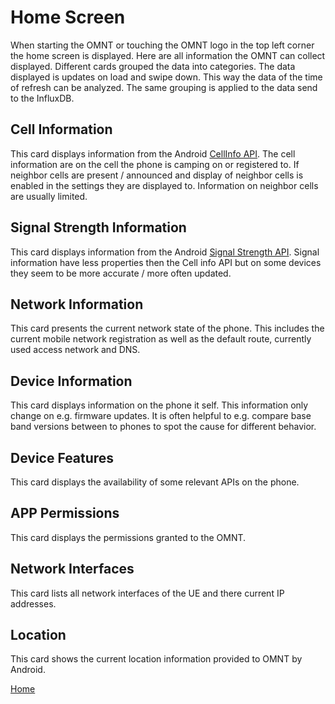 # Home Screen 

When starting the OMNT or touching the OMNT logo in the top left corner the home screen is displayed.
Here are all information the OMNT can collect displayed. Different cards grouped the data into categories.
The data displayed is updates on load and swipe down. This way the data of the time of refresh can be analyzed.
The same grouping is applied to the data send to the InfluxDB.

## Cell Information
This card displays information from the Android [CellInfo API](https://developer.android.com/reference/android/telephony/CellInfo). The cell information are on the cell the phone is camping on or registered to. If neighbor cells are present / announced and display of neighbor cells is enabled in the settings they are displayed to. Information  on neighbor cells are usually limited.

## Signal Strength Information
This card displays information from the Android [Signal Strength API](https://developer.android.com/reference/android/telephony/SignalStrength). Signal information have less properties then the Cell info API but on some devices they seem to be more accurate / more often updated. 

## Network Information
This card presents the current network state of the phone. This includes the current mobile network registration as well as the default route, currently used access network and DNS.


## Device Information
This card displays information on the phone it self. This information only change on e.g. firmware updates. It is often helpful to e.g. compare base band versions between to phones to spot the cause for different behavior.

## Device Features
This card displays the availability of some relevant APIs on the phone.

## APP Permissions
This card displays the permissions granted to the OMNT.

## Network Interfaces
This card lists all network interfaces of the UE and there current IP addresses.

## Location
This card shows the current location information provided to OMNT by Android.

[Home](OpenMobileNetworkToolkit.md)